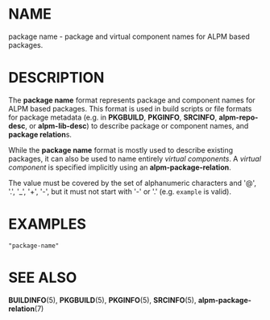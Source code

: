 # NAME

package name - package and virtual component names for ALPM based packages.

# DESCRIPTION

The **package name** format represents package and component names for ALPM based packages.
This format is used in build scripts or file formats for package metadata (e.g. in **PKGBUILD**, **PKGINFO**, **SRCINFO**, **alpm-repo-desc**, or **alpm-lib-desc**) to describe package or component names, and **package relation**s.

While the **package name** format is mostly used to describe existing packages, it can also be used to name entirely *virtual components*.
A *virtual component* is specified implicitly using an **alpm-package-relation**.

The value must be covered by the set of alphanumeric characters and '@', '.', '_', '+', '-', but it must not start with '-' or '.' (e.g. `example` is valid).

# EXAMPLES

```text
"package-name"
```

# SEE ALSO

**BUILDINFO**(5), **PKGBUILD**(5), **PKGINFO**(5), **SRCINFO**(5), **alpm-package-relation**(7)
